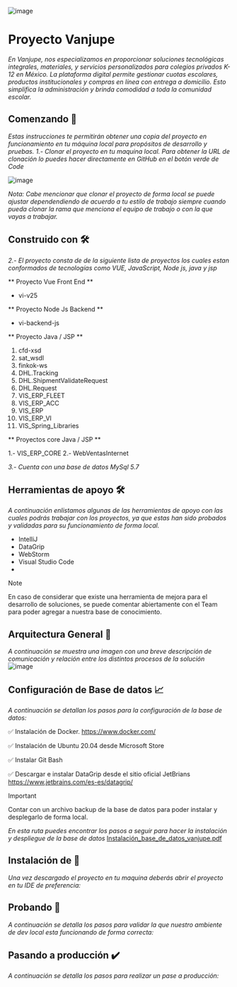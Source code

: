 ![image](https://vjp.mx/wp-content/uploads/2021/02/logo_vanjupe_wh.svg)
# Proyecto Vanjupe
_En Vanjupe, nos especializamos en proporcionar soluciones tecnológicas integrales, materiales, y servicios personalizados para colegios privados K-12 en México. La plataforma digital permite gestionar cuotas escolares, productos institucionales y compras en línea con entrega a domicilio. Esto simplifica la administración y brinda comodidad a toda la comunidad escolar._

## Comenzando 🚀

_Estas instrucciones te permitirán obtener una copia del proyecto en funcionamiento en tu máquina local para propósitos de desarrollo y pruebas._
_1.- Clonar el proyecto en tu maquina local. Para obtener la URL de clonación lo puedes hacer directamente en GitHub en el botón verde de Code_

![image](https://user-images.githubusercontent.com/83599949/132885134-b25965e1-1a97-49bd-a4e9-f6425cb874d4.png)

_Nota: Cabe mencionar que clonar el proyecto de forma local se puede ajustar dependendiendo de acuerdo a tu estilo de trabajo siempre cuando pueda clonar la rama que menciona el equipo de trabajo o con la que vayas a trabajar._

## Construido con 🛠️
_2.- El proyecto consta de de la siguiente lista de proyectos los cuales estan conformados de tecnologías como VUE, JavaScript, Node js, java y jsp_

** Proyecto Vue Front End **
* vi-v25

** Proyecto Node Js Backend **
* vi-backend-js

** Proyecto Java / JSP **
1. cfd-xsd
2. sat_wsdl
3. finkok-ws
4. DHL.Tracking
5. DHL.ShipmentValidateRequest
6. DHL.Request
7. VIS_ERP_FLEET
8. VIS_ERP_ACC
9. VIS_ERP
10. VIS_ERP_VI
11. VIS_Spring_Libraries

** Proyectos core Java / JSP **

1.- VIS_ERP_CORE
2.- WebVentasInternet

_3.- Cuenta con una base de datos MySql 5.7_

## Herramientas de apoyo 🛠️
_A continuación enlistamos algunas de las herramientas de apoyo con las cuales podrás trabajar con los proyectos, ya que estas han sido probados y validadas para su funcionamiento de forma local._
* IntelliJ
* DataGrip
* WebStorm
* Visual Studio Code
* 
> [!NOTE]
> En caso de considerar que existe una herramienta de mejora para el desarrollo de soluciones, se puede comentar abiertamente con el Team para poder agregar a nuestra base de conocimiento.

## Arquitectura General :triangular_ruler:
_A continuación se muestra una imagen con una breve descripción de comunicación y relación entre los distintos procesos de la solución_
![image](https://github.com/user-attachments/assets/fd87b457-dec0-405e-9f62-cd8af8db6cfa)

## Configuración de Base de datos :chart_with_upwards_trend:
_A continuación se detallan los pasos para la configuración de la base de datos:_

:white_check_mark: Instalación de Docker. https://www.docker.com/

:white_check_mark: Instalación de Ubuntu 20.04 desde Microsoft Store

:white_check_mark: Instalar Git Bash

:white_check_mark: Descargar e instalar DataGrip desde el sitio oficial JetBrians https://www.jetbrains.com/es-es/datagrip/

> [!IMPORTANT]
> Contar con un archivo backup de la base de datos para poder instalar y desplegarlo de forma local.

_En esta ruta puedes encontrar los pasos a seguir para hacer la instalación y despliegue de la base de datos_
[Instalación_base_de_datos_vanjupe.pdf](https://github.com/user-attachments/files/16842136/Instalacion_base_de_datos_vanjupe.pdf)

## Instalación de 🔧
_Una vez descargado el proyecto en tu maquina deberás abrir el proyecto en tu IDE de preferencia:_

## Probando :flashlight:
_A continuación se detalla los pasos para validar la que nuestro ambiente de dev local esta funcionando de forma correcta:_

## Pasando a producción :heavy_check_mark:
_A continuación se detalla los pasos para realizar un pase a producción:_
